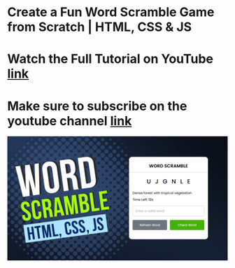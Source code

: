 # Create a Fun Word Scramble Game from Scratch | HTML, CSS & JS

# Watch the Full Tutorial on YouTube [link](https://youtu.be/7QRbBuTZaqQ?si=nKRCPhefzt3yKyNE)

# Make sure to subscribe on the youtube channel [link](https://www.youtube.com/@DevLabTutorials?sub_confirmation=1)

![preview img](preview.png)

